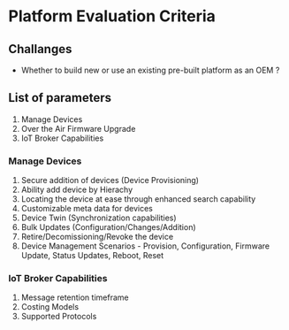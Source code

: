 # Platform Evaluation Criteria

## Challanges
* Whether to build new or use an existing pre-built platform as an OEM ?

## List of parameters
1. Manage Devices
2. Over the Air Firmware Upgrade
3. IoT Broker Capabilities


### Manage Devices
1. Secure addition of devices (Device Provisioning)
2. Ability add device by Hierachy
3. Locating the device at ease through enhanced search capability
4. Customizable meta data for devices
5. Device Twin (Synchronization capabilities)
6. Bulk Updates (Configuration/Changes/Addition)
7. Retire/Decomissioning/Revoke the device
8. Device Management Scenarios - Provision, Configuration, Firmware Update, Status Updates, Reboot, Reset

### IoT Broker Capabilities
1. Message retention timeframe
2. Costing Models
3. Supported Protocols
